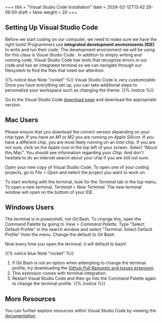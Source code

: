 +++
title = "Visual Studio Code Installation"
date = 2024-02-12T13:42:28-06:00
draft = false
weight = 20
+++

## Setting Up Visual Studio Code

Before we start coding on our computer, we need to make sure we have the right tools! Programmers use **integrated development environments (IDE)** to write and run their code. The development environment we will be using for this class is Visual Studio Code
.
In addition to simply writing and running code, Visual Studio Code has tools that recognize errors in our code and has an integrated terminal so we can navigate through our filesystem to find the files that need our attention.

{{% notice blue Note "rocket" %}}
Visual Studio Code is very customizable. Once you have everything set up, you can take additional steps to personalize your workspace such as changing the theme.
{{% /notice %}}

Go to the Visual Studio Code [download page](https://code.visualstudio.com/download/) and download the appropriate version.

## Mac Users

Please ensure that you download the correct version depending on your chip type.  If you have an _M1_ or _M2_ you are running on _Apple Silicon_.  If you have a different chip, you are most likely running on an _Intel_ chip. If you are not sure, click on the Apple icon in the top left of your screen.  Select "About this Mac".  You should see information regarding your _Chip_.  And don't hesitate to do an internet search about your chip if you are still not sure.

Open your new copy of Visual Studio Code. To open one of your coding projects, go to _File > Open_ and select the project you want to work on.

To start working with the terminal, look for the _Terminal_ tab in the top menu.  To open a new terminal,  _Terminal > New Terminal_. The new terminal window will open on the bottom of your IDE.

## Windows Users

The terminal is in powershell, not Git Bash. To change this, open the Command Palette by going to _View > Command Palette_. Type "Select Default Profile" in the search window and select "Terminal: Select Default Profile" from the menu.
Change the default to Git Bash.

Now every time you open the terminal, it will default to bash!

{{% notice blue Note "rocket" %}}
1. If Git Bash is not an option when attempting to change the terminal profile, try downloading the [Github Pull Requests and Issues extension](https://marketplace.visualstudio.com/items?itemName=GitHub.vscode-pull-request-github).
1. This extension comes with terminal integration.
1. Restart Visual Studio Code and then go into the Command Palette again to change the terminal profile.
{{% /notice %}}

## More Resources
You can further explore resources within Visual Studio Code by viewing the [documentation](https://code.visualstudio.com/docs).

